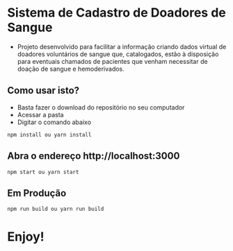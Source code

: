 # Sistema de Cadastro de Doadores de Sangue

- Projeto desenvolvido para facilitar a informação criando dados virtual de doadores voluntários de sangue que, catalogados, estão à disposição para eventuais chamados de pacientes que venham necessitar de doação de sangue e hemoderivados.

## Como usar isto?

- Basta fazer o download do repositório no seu computador
- Acessar a pasta
- Digitar o comando abaixo

```
npm install ou yarn install
```
## Abra o endereço http://localhost:3000
```
npm start ou yarn start
```
## Em Produção
```
npm run build ou yarn run build
```

# Enjoy!